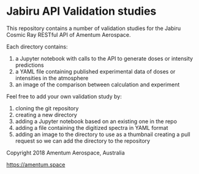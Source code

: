 # Jabiru API Validation studies

This repository contains a number of validation studies for the Jabiru Cosmic
Ray RESTful API of Amentum Aerospace.

Each directory contains:
1. a Jupyter notebook with calls to the API to generate doses or intensity predictions
2. a YAML file containing published experimental data of doses or intensities
in the atmosphere
3. an image of the comparison between calculation and experiment

Feel free to add your own validation study by:
1. cloning the git repository
2. creating a new directory
3. adding a Jupyter notebook based on an existing one in the repo
4. adding a file containing the digitized spectra in YAML format
5. adding an image to the directory to use as a thumbnail creating a pull
request so we can add the directory to the repository

Copyright 2018 Amentum Aerospace, Australia

https://amentum.space
